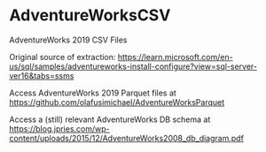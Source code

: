 # AdventureWorksCSV
AdventureWorks 2019 CSV Files

Original source of extraction: https://learn.microsoft.com/en-us/sql/samples/adventureworks-install-configure?view=sql-server-ver16&tabs=ssms

Access AdventureWorks 2019 Parquet files at https://github.com/olafusimichael/AdventureWorksParquet

Access a (still) relevant AdventureWorks DB schema at https://blog.jpries.com/wp-content/uploads/2015/12/AdventureWorks2008_db_diagram.pdf
